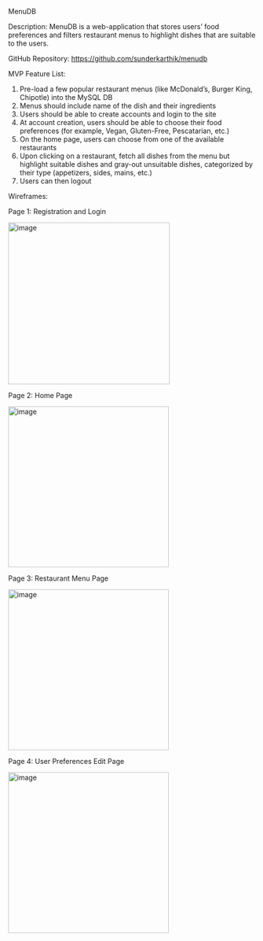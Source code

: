 MenuDB

Description: MenuDB is a web-application that stores users’ food preferences and filters restaurant menus to highlight dishes that are suitable to the users. 

GitHub Repository: https://github.com/sunderkarthik/menudb 

MVP Feature List:
1.	Pre-load a few popular restaurant menus (like McDonald’s, Burger King, Chipotle) into the MySQL DB
2.	Menus should include name of the dish and their ingredients
3.	Users should be able to create accounts and login to the site
4.	At account creation, users should be able to choose their food preferences (for example, Vegan, Gluten-Free, Pescatarian, etc.)
5.	On the home page, users can choose from one of the available restaurants
6.	Upon clicking on a restaurant, fetch all dishes from the menu but highlight suitable dishes and gray-out unsuitable dishes, categorized by their type (appetizers, sides, mains, etc.)
7.	Users can then logout

Wireframes:

Page 1: Registration and Login

<img width="329" alt="image" src="https://github.com/sunderkarthik/menudb/assets/58251353/d7895c8f-9870-44af-8984-e3d26a0eabb8">

Page 2: Home Page

<img width="327" alt="image" src="https://github.com/sunderkarthik/menudb/assets/58251353/c756c718-4b54-4714-b882-d26242a078af">

Page 3: Restaurant Menu Page

<img width="327" alt="image" src="https://github.com/sunderkarthik/menudb/assets/58251353/f0ff2dab-d4dd-419f-84f5-8e3d589d9e53">

Page 4: User Preferences Edit Page

<img width="327" alt="image" src="https://github.com/sunderkarthik/menudb/assets/58251353/67a63cdd-4d88-4ddb-8020-6fede16cf0a6">

